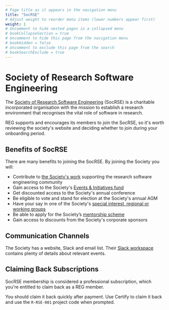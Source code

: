 ```yaml
---
# Page title as it appears in the navigation menu
title: "SocRSE"
# Adjust weight to reorder menu items (lower numbers appear first)
weight: 1
# Uncomment to hide nested pages in a collapsed menu
# bookCollapseSection = true
# Uncomment to hide this page from the navigation menu
# bookHidden = false
# Uncomment to exclude this page from the search
# bookSearchExclude = true
---
```


# Society of Research Software Engineering

The [Society of Research Software Engineering](https://society-rse.org/) (SocRSE) is a charitable incorporated organisation
with the mission to establish a research environment that recognises the vital role of software in research.

REG supports and encourages its members to join the SocRSE, so it's worth reviewing the society's website and deciding whether to join during your onboarding period.

## Benefits of SocRSE

There are many benefits to joining the SocRSE. By joining the Society you will:

- Contribute to [the Society's work](https://society-rse.org/community/) supporting the research software engineering community
- Gain access to the Society's [Events & Initiatives fund](https://society-rse.org/policy-for-socrse-events-and-initiatives-grant/)
- Get discounted access to the Society's annual conference
- Be eligible to vote and stand for election at the Society's annual AGM
- Have your say in one of the Society's [special interest, regional or working groups](https://society-rse.org/community/get-involved/)
- Be able to apply for the Society’s [mentorship scheme](https://society-rse.org/society-of-rse-mentoring-scheme-sign-up/)
- Gain access to discounts from the Society's corporate sponsors

## Communication Channels

The Society has a website, Slack and email list.
Their [Slack workspace](https://ukrse.slack.com/join/signup) contains plenty of details about relevant events.

## Claiming Back Subscriptions

SocRSE membership is considered a professional subscription,
which you're entitled to claim back as a REG member.

You should claim it back quickly after payment.
Use Certify to claim it back and use the `R-RSE-001` project code when prompted.
